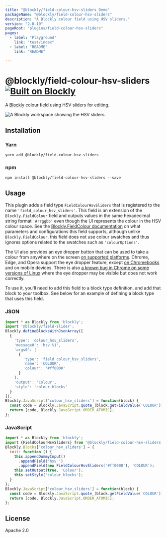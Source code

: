 ```yaml
---
title: "@blockly/field-colour-hsv-sliders Demo"
packageName: "@blockly/field-colour-hsv-sliders"
description: "A Blockly colour field using HSV sliders."
version: "2.0.10"
pageRoot: "plugins/field-colour-hsv-sliders"
pages:
  - label: "Playground"
    link: "test/index"
  - label: "README"
    link: "README"

---
```

# @blockly/field-colour-hsv-sliders [![Built on Blockly](https://tinyurl.com/built-on-blockly)](https://github.com/google/blockly)

A [Blockly](https://www.npmjs.com/package/blockly) colour field using HSV sliders for editing.

![A Blockly workspace showing the HSV sliders.](readme-media/hsv_sliders_screenshot.png)

## Installation

### Yarn
```
yarn add @blockly/field-colour-hsv-sliders
```

### npm
```
npm install @blockly/field-colour-hsv-sliders --save
```

## Usage
This plugin adds a field type `FieldColourHsvSliders` that is registered to the name `'field_colour_hsv_sliders'`. This field is an extension of the `Blockly.FieldColour` field and outputs values in the same hexadecimal string format `'#rrggbb'` even though the UI represents the colour in the HSV colour space. See the [Blockly.FieldColour documentation](https://developers.google.com/blockly/guides/create-custom-blocks/fields/built-in-fields/colour#creation) on what parameters and configurations this field supports, although unlike `Blockly.FieldColour`, this field does not use colour swatches and thus ignores options related to the swatches such as `'colourOptions'`.

The UI also provides an eye dropper button that can be used to take a colour from anywhere on the screen [on supported platforms](https://caniuse.com/?search=eyedropper). Chrome, Edge, and Opera support the eye dropper feature, except [on Chromebooks](https://bugs.chromium.org/p/chromium/issues/detail?id=1348921) and on mobile devices. There is also [a known bug in Chrome on some versions of Linux](https://bugs.chromium.org/p/chromium/issues/detail?id=1227633) where the eye dropper may be visible but does not work correctly.

To use it, you'll need to add this field to a block type definition, and add that block to your toolbox. See below for an example of defining a block type that uses this field.

### JSON

```js
import * as Blockly from 'blockly';
import '@blockly/field-slider';
Blockly.defineBlocksWithJsonArray([
  {
    'type': 'colour_hsv_sliders',
    'message0': 'hsv %1',
    'args0': [
      {
        'type': 'field_colour_hsv_sliders',
        'name': 'COLOUR',
        'colour': '#ff0000'
      }
    ],
    'output': 'Colour',
    'style': 'colour_blocks'
  }
]);
Blockly.JavaScript['colour_hsv_sliders'] = function(block) {
  const code = Blockly.JavaScript.quote_(block.getFieldValue('COLOUR'));
  return [code, Blockly.JavaScript.ORDER_ATOMIC];
};
```

### JavaScript

```js
import * as Blockly from 'blockly';
import {FieldColourHsvSliders} from '@blockly/field-colour-hsv-sliders';
Blockly.Blocks['colour_hsv_sliders'] = {
  init: function () {
    this.appendDummyInput()
      .appendField('hsv ')
      .appendField(new FieldColourHsvSliders('#ff0000'), 'COLOUR');
    this.setOutput(true, 'Colour');
    this.setStyle('colour_blocks');
  }
};
Blockly.JavaScript['colour_hsv_sliders'] = function(block) {
  const code = Blockly.JavaScript.quote_(block.getFieldValue('COLOUR'));
  return [code, Blockly.JavaScript.ORDER_ATOMIC];
};
```

## License

Apache 2.0
